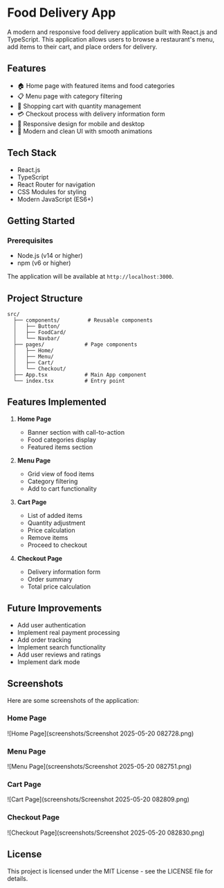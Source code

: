 # Food Delivery App

A modern and responsive food delivery application built with React.js and TypeScript. This application allows users to browse a restaurant's menu, add items to their cart, and place orders for delivery.

## Features

- 🏠 Home page with featured items and food categories
- 📋 Menu page with category filtering
- 🛒 Shopping cart with quantity management
- 💳 Checkout process with delivery information form
- 📱 Responsive design for mobile and desktop
- 🎨 Modern and clean UI with smooth animations

## Tech Stack

- React.js
- TypeScript
- React Router for navigation
- CSS Modules for styling
- Modern JavaScript (ES6+)

## Getting Started

### Prerequisites

- Node.js (v14 or higher)
- npm (v6 or higher)

The application will be available at `http://localhost:3000`.

## Project Structure

```
src/
  ├── components/         # Reusable components
  │   ├── Button/
  │   ├── FoodCard/
  │   └── Navbar/
  ├── pages/             # Page components
  │   ├── Home/
  │   ├── Menu/
  │   ├── Cart/
  │   └── Checkout/
  ├── App.tsx            # Main App component
  └── index.tsx          # Entry point
```

## Features Implemented

1. **Home Page**
   - Banner section with call-to-action
   - Food categories display
   - Featured items section

2. **Menu Page**
   - Grid view of food items
   - Category filtering
   - Add to cart functionality

3. **Cart Page**
   - List of added items
   - Quantity adjustment
   - Price calculation
   - Remove items
   - Proceed to checkout

4. **Checkout Page**
   - Delivery information form
   - Order summary
   - Total price calculation

## Future Improvements

- Add user authentication
- Implement real payment processing
- Add order tracking
- Implement search functionality
- Add user reviews and ratings
- Implement dark mode

## Screenshots

Here are some screenshots of the application:

### Home Page
![Home Page](screenshots/Screenshot 2025-05-20 082728.png)

### Menu Page
![Menu Page](screenshots/Screenshot 2025-05-20 082751.png)

### Cart Page
![Cart Page](screenshots/Screenshot 2025-05-20 082809.png)

### Checkout Page
![Checkout Page](screenshots/Screenshot 2025-05-20 082830.png)

## License

This project is licensed under the MIT License - see the LICENSE file for details.
